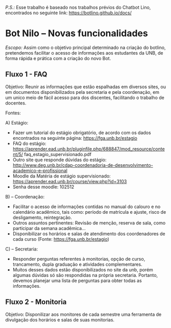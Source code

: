 *P.S.:* Esse trabalho é baseado nos trabalhos prévios do Chatbot Lino, encontrados no seguinte link: https://botlino.github.io/docs/

# Bot Nilo – Novas funcionalidades

*Escopo:* Assim como o objetivo principal determinado na criação do botlino, pretendemos facilitar o acesso de informações aos estudantes da UNB, de forma rápida e prática com a criação do novo Bot.

## Fluxo 1 - FAQ

Objetivo: Reunir as informações que estão espalhadas em diversos sites, ou em documentos disponibilizados pela secretaria e pela coordenação, em um unico meio de fácil acesso para dos discentes, facilitando o trabalho de docentes.
	
Fontes:

A) Estágio:
- Fazer um tutorial do estágio obrigatório, de acordo com os dados encontrados na seguinte página: https://fga.unb.br/estagio
- FAQ do estágio: https://aprender.ead.unb.br/pluginfile.php/688847/mod_resource/content/5/
faq_estagio_supervisionado.pdf
- Outro site que responde dúvidas do estágio: http://www.deg.unb.br/cdap-coordenadoria-de-desenvolvimento-academico-e-profissional
- Moodle da Matéria de estágio supervisionado: https://aprender.ead.unb.br/course/view.php?id=3103
- Senha desse moodle: 102512

B) – Coordenação:
- Facilitar o acesso de informações contidas no manual do calouro e no calendário acadêmico, tais como: período de matrícula e ajuste, risco de desligamento, reintegração.
- Outros assuntos pertinentes: Revisão de menção, reserva de sala, como participar da semana acadêmica...
- Disponibilizar os horários e salas de atendimento dos coordenadores de cada curso (Fonte: https://fga.unb.br/estagio)

C) – Secretaria:
- Responder perguntas referentes à monitorias, opção de curso, trancamento, dupla graduação e atividades complementares.
- Muitos desses dados estão disponibilizados no site da unb, porém algumas dúvidas só são respondidas na própria secretaria. Portanto, devemos planejar uma lista de perguntas para obter todas as informações.

## Fluxo 2 - Monitoria

Objetivo: Disponilizar aos monitores de cada semestre uma ferramenta de divulgação dos horários e salas de suas monitorias.
